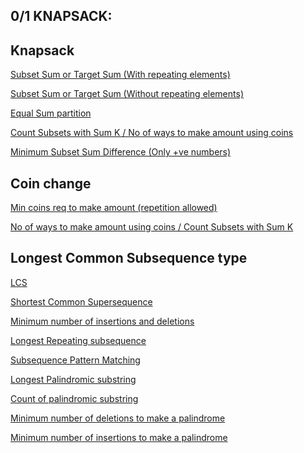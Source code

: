 ## 0/1 KNAPSACK:

## Knapsack
[Subset Sum or Target Sum (With repeating elements)](https://github.com/AnushkaKundu/ALGORITHMS/blob/main/DynamicProgramming/Subset%20Sum%20or%20Target%20Sum%20(With%20repeating%20elements).md)

[Subset Sum or Target Sum (Without repeating elements)](https://github.com/AnushkaKundu/ALGORITHMS/blob/main/DynamicProgramming/Subset%20Sum%20or%20Target%20Sum%20(Without%20repeating%20elements).md)

[Equal Sum partition](https://github.com/AnushkaKundu/ALGORITHMS/blob/main/DynamicProgramming/Equal%20Sum%20partition.md)

[Count Subsets with Sum K / No of ways to make amount using coins](https://github.com/AnushkaKundu/ALGORITHMS/blob/main/DynamicProgramming/Count%20Subsets%20with%20Sum%20K.md)

[Minimum Subset Sum Difference (Only +ve numbers)](https://github.com/AnushkaKundu/ALGORITHMS/blob/137da387a3e0ac5e981947350a1e1bb1a6af3665/DynamicProgramming/Minimum%20Subset%20Sum%20Difference%20(Only%20%2Bve%20numbers)%20.md)

## Coin change
[Min coins req to make amount (repetition allowed)](https://github.com/AnushkaKundu/ALGORITHMS/blob/14bb4f331dd27a667470f1cd1e7f107b67263df5/DynamicProgramming/Min%20coins%20req%20to%20make%20amount%20(repetition%20allowed).md)

[No of ways to make amount using coins / Count Subsets with Sum K](https://github.com/AnushkaKundu/ALGORITHMS/blob/main/DynamicProgramming/Count%20Subsets%20with%20Sum%20K.md)

## Longest Common Subsequence type
[LCS]()

[Shortest Common Supersequence]()

[Minimum number of insertions and deletions]()

[Longest Repeating subsequence]()

[Subsequence Pattern Matching]()

[Longest Palindromic substring]()

[Count of palindromic substring]()

[Minimum number of deletions to make a palindrome]()

[Minimum number of insertions to make a palindrome]()
